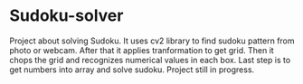 # Sudoku-solver
Project about solving Sudoku. It uses cv2 library to find sudoku pattern from photo or webcam. After that it applies tranformation to get grid. Then it chops the grid and recognizes numerical values in each box. Last step is to get numbers into array and solve sudoku. Project still in progress.
